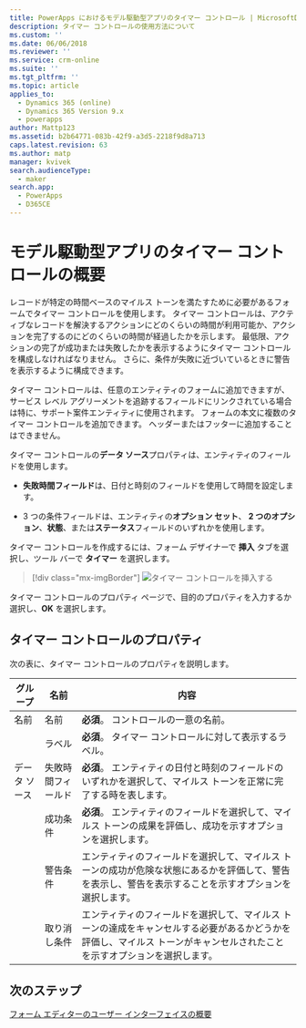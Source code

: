 ```yaml
---
title: PowerApps におけるモデル駆動型アプリのタイマー コントロール | MicrosoftDocs
description: タイマー コントロールの使用方法について
ms.custom: ''
ms.date: 06/06/2018
ms.reviewer: ''
ms.service: crm-online
ms.suite: ''
ms.tgt_pltfrm: ''
ms.topic: article
applies_to:
  - Dynamics 365 (online)
  - Dynamics 365 Version 9.x
  - powerapps
author: Mattp123
ms.assetid: b2b64771-083b-42f9-a3d5-2218f9d8a713
caps.latest.revision: 63
ms.author: matp
manager: kvivek
search.audienceType:
  - maker
search.app:
  - PowerApps
  - D365CE
---
```

# <a name="model-driven-app-timer-control-overview"></a>モデル駆動型アプリのタイマー コントロールの概要

 レコードが特定の時間ベースのマイルス トーンを満たすために必要があるフォームでタイマー コントロールを使用します。 タイマー コントロールは、アクティブなレコードを解決するアクションにどのくらいの時間が利用可能か、アクションを完了するのにどのくらいの時間が経過したかを示します。 最低限、アクションの完了が成功または失敗したかを表示するようにタイマー コントロールを構成しなければなりません。 さらに、条件が失敗に近づいているときに警告を表示するように構成できます。  
  
 タイマー コントロールは、任意のエンティティのフォームに追加できますが、サービス レベル アグリーメントを追跡するフィールドにリンクされている場合は特に、サポート案件エンティティに使用されます。 フォームの本文に複数のタイマー コントロールを追加できます。 ヘッダーまたはフッターに追加することはできません。  
  
 タイマー コントロールの**データ ソース**プロパティは、エンティティのフィールドを使用します。  
  
-   **失敗時間フィールド**は、日付と時刻のフィールドを使用して時間を設定します。  
  
-   3 つの条件フィールドは、エンティティの**オプション セット**、  **2 つのオプション**、**状態**、または**ステータス**フィールドのいずれかを使用します。  

タイマー コントロールを作成するには、フォーム デザイナーで **挿入** タブを選択し、ツール バーで **タイマー** を選択します。 

  > [!div class="mx-imgBorder"] 
  > ![タイマー コントロールを挿入する](media/insert-timer-control.png)

タイマー コントロールのプロパティ ページで、目的のプロパティを入力するか選択し、**OK** を選択します。 

  
<a name="BKMK_TimerControlProperties"></a>   

## <a name="timer-control-properties"></a>タイマー コントロールのプロパティ  
 次の表に、タイマー コントロールのプロパティを説明します。  
  
|グループ|名前|内容|  
|-----------|----------|-----------------|  
|名前|名前|**必須**。 コントロールの一意の名前。|  
||ラベル|**必須**。 タイマー コントロールに対して表示するラベル。|  
|データ ソース|失敗時間フィールド|**必須**。 エンティティの日付と時刻のフィールドのいずれかを選択して、マイルス トーンを正常に完了する時を表します。|  
||成功条件|**必須**。 エンティティのフィールドを選択して、マイルス トーンの成果を評価し、成功を示すオプションを選択します。|  
||警告条件|エンティティのフィールドを選択して、マイルス トーンの成功が危険な状態にあるかを評価して、警告を表示し、警告を表示することを示すオプションを選択します。|  
||取り消し条件|エンティティのフィールドを選択して、マイルス トーンの達成をキャンセルする必要があるかどうかを評価し、マイルス トーンがキャンセルされたことを示すオプションを選択します。|  

## <a name="next-steps"></a>次のステップ

[フォーム エディターのユーザー インターフェイスの概要](form-editor-user-interface-legacy.md)
